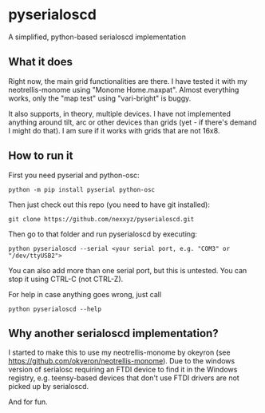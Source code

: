 # pyserialoscd
A simplified, python-based serialoscd implementation

## What it does
Right now, the main grid functionalities are there. I have tested it with my neotrellis-monome using "Monome Home.maxpat". Almost everything works, only the "map test" using "vari-bright" is buggy. 

It also supports, in theory, multiple devices. I have not implemented anything around tilt, arc or other devices than grids (yet - if there's demand I might do that). I am sure if it works with grids that are not 16x8.

## How to run it
First you need pyserial and python-osc:

    python -m pip install pyserial python-osc

Then just check out this repo (you need to have git installed):

    git clone https://github.com/nexxyz/pyserialoscd.git

Then go to that folder and run pyserialoscd by executing:

    python pyserialoscd --serial <your serial port, e.g. "COM3" or "/dev/ttyUSB2">

You can also add more than one serial port, but this is untested. You can stop it using CTRL-C (not CTRL-Z).

For help in case anything goes wrong, just call

    python pyserialoscd --help

## Why another serialoscd implementation?
I started to make this to use my neotrellis-monome by okeyron (see https://github.com/okyeron/neotrellis-monome). Due to the windows version of serialosc requiring an FTDI device to find it in the Windows registry, e.g. teensy-based devices that don't use FTDI drivers are not picked up by serialoscd.

And for fun.